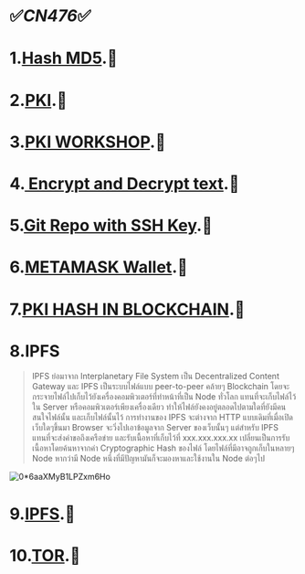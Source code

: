 # ✅<em>CN476</em>✅
# 1.[Hash MD5](https://www.youtube.com/watch?v=24pjvWMTY7o).🚀
# 2.[PKI](https://www.youtube.com/watch?v=MeNS_tBO2L4).🚀
# 3.[PKI WORKSHOP](https://www.youtube.com/watch?v=XH7iObAYaVw).🚀
# 4.[ Encrypt and Decrypt text](https://www.youtube.com/watch?v=-f0vMjPR_2o).🚀
# 5.[Git Repo with SSH Key](https://www.youtube.com/watch?v=XiaBlyWNvFo).🚀
# 6.[METAMASK Wallet](https://www.youtube.com/watch?v=ETD1sM2vYo8).🚀
# 7.[PKI HASH IN BLOCKCHAIN](https://www.youtube.com/watch?v=FmGnFdGU0XU).🚀

# 8.IPFS

> IPFS ย่อมาจาก Interplanetary File System เป็น Decentralized Content Gateway และ IPFS เป็นระบบไฟล์แบบ peer-to-peer คล้ายๆ Blockchain โดยจะกระจายไฟล์ไปเก็บไว้ยังเครื่องคอมพิวเตอร์ที่ทําหน้าที่เป็น Node ทั่วโลก แทนที่จะเก็บไฟล์ไว้ใน Server หรือคอมพิวเตอร์เพียงเครื่องเดียว ทําให้ไฟล์ยังคงอยู่ตลอดไปตามใดที่ยังมีคนสนใจไฟล์นั้น และเก็บไฟล์นั้นไว้ การทํางานของ IPFS จะต่างจาก HTTP แบบเดิมที่เมื่อเปิดเว็บใดๆขึ้นมา Browser จะวิ่งไปเอาข้อมูลจาก Server ของเว็บนั้นๆ แต่สําหรับ IPFS แทนที่จะส่งคำขอถึงเครือข่าย และรับเนื้อหาที่เก็บไว้ที่ xxx.xxx.xxx.xx เปลี่ยนเป็นการรับเนื้อหาโดยค้นหาจากค่า Cryptographic Hash ของไฟล์ โดยไฟล์ที่มีอาจถูกเก็บในหลายๆ Node หากว่ามี Node หนึ่งที่มีปัญหามันก็จะมองหาและใช้งานใน Node ต่อๆไป


![0*6aaXMyB1LPZxm6Ho](https://user-images.githubusercontent.com/60430844/138027999-ea16b2e3-dc83-4b78-9f10-823955426ab7.png)
# 9.[IPFS](https://www.youtube.com/watch?v=y2QMT-9ot5A).🚀
# 10.[TOR](https://www.youtube.com/watch?v=wmsht433sVM).🚀

